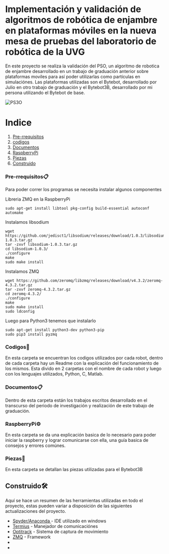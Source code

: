 # Implementación y validación de algoritmos de robótica de enjambre en plataformas móviles en la nueva mesa de pruebas del laboratorio de robótica de la UVG

En este proyecto se realiza la validación del PSO, un algoritmo de robotica de enjambre desarrollado en un trabajo de graduación anterior sobre plataformas moviles para así poder utilizarlas como partículas en simulaciónes. Las plataformas utilizadas son el Bytebot, desarrollado por Julio en otro trabajo de graduación y el Bytebot3B, desarrollado por mi persona utilizando el Bytebot de base. 

 ![PS3O](https://user-images.githubusercontent.com/60798417/204691414-226293f9-3b90-4dd7-a137-5123ce1b5455.gif)

# Indice
1. [Pre-rrequisitos](#Pre-rrequisitos)
2. [codigos](#codigos)
3. [Documentos](#Documentos)
4. [RaspberryPi](#RaspberryPi)
5. [Piezas](#Piezas)
6. [Construido](#Construido)


### Pre-rrequisitos📋

Para poder correr los programas se necesita instalar algunos componentes 

Libreria ZMQ en la RaspberryPi

```
sudo apt-get install libtool pkg-config build-essential autoconf automake
```
Instalamos libsodium
```
wget https://github.com/jedisct1/libsodium/releases/download/1.0.3/libsodium-1.0.3.tar.gz
tar -zxvf libsodium-1.0.3.tar.gz
cd libsodium-1.0.3/
./configure
make
sudo make install
```
Instalamos ZMQ
```
wget https://github.com/zeromq/libzmq/releases/download/v4.3.2/zeromq-4.3.2.tar.gz
tar -zxvf zeromq-4.3.2.tar.gz
cd zeromq-4.3.2/
./configure
make
sudo make install
sudo ldconfig
```
Luego para Python3 tenemos que instalarlo 
```
sudo apt-get install python3-dev python3-pip
sudo pip3 install pyzmq
```

### Codigos🔧

En esta carpeta se encuentran los codigos utilizados por cada robot, dentro de cada carpeta hay un Readme con la explicación del funcionamiento de los mismos. Esta divido en 2 carpetas con el nombre de cada robot y luego con los lenguajes utilizados, Python, C, Matlab. 

### Documentos📋
Dentro de esta carpeta están los trabajos escritos desarrollado en el transcurso del periodo de investigación y realización de este trabajo de graduación. 

### RaspberryPi⚙️

En esta carpeta se da una explicación basica de lo necesario para poder iniciar la raspberry y lograr comunicarse con ella, una guía basica de consejos y errores comúnes. 

### Piezas🔩

En esta carpeta se detallan las piezas utilizadas para el Bytebot3B


## Construido🛠️

Aquí se hace un resumen de las herramientas utilizadas en todo el proyecto, estas pueden variar a disposición de las siguientes actualizaciones del proyecto. 

* [Spyder/Anaconda ](https://www.anaconda.com) - IDE utilizado en windows
* [Termius](https://termius.com) - Manejador de comunicaciónes
* [Optitrack](https://optitrack.com) - Sistema de captura de movimiento
* [ZMQ](https://zeromq.org) - Framework
* 
* 

